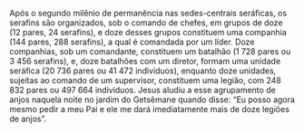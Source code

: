 ﻿Após o segundo milênio de permanência nas sedes-centrais seráficas, os serafins são organizados, sob o comando de chefes, em grupos de doze (12 pares, 24 serafins), e doze desses grupos constituem uma companhia (144 pares, 288 serafins), a qual é comandada por um líder. Doze companhias, sob um comandante, constituem um batalhão (1 728 pares ou 3 456 serafins), e, doze batalhões com um diretor, formam uma unidade seráfica (20 736 pares ou 41 472 indivíduos), enquanto doze unidades, sujeitas ao comando de um supervisor, constituem uma legião, com 248 832 pares ou 497 664 indivíduos. Jesus aludiu a esse agrupamento de anjos naquela noite no jardim do Getsêmane quando disse: “Eu posso agora mesmo pedir a meu Pai e ele me dará imediatamente mais de doze legiões de anjos”.